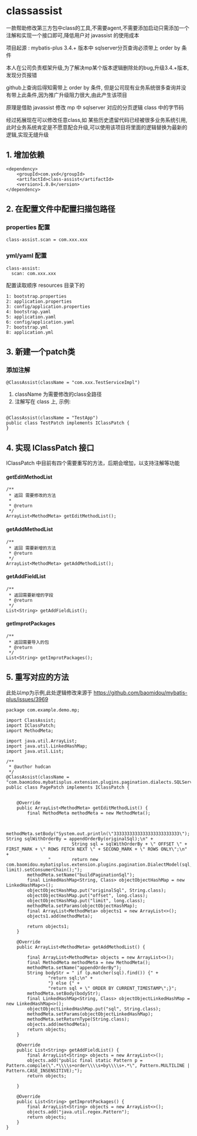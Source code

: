 # classassist

一款帮助修改第三方包中class的工具,不需要agent,不需要添加启动只需添加一个注解和实现一个接口即可,降低用户对 javassist 的使用成本

项目起源 : mybatis-plus 3.4.+ 版本中 sqlserver分页查询必须带上 order by 条件

本人在公司负责框架升级,为了解决mp某个版本逻辑删除处的bug,升级3.4.+版本,发现分页报错

github上查询后得知需带上 order by 条件, 但是公司现有业务系统很多查询并没有带上此条件,因为推广升级阻力很大,由此产生该项目

原理是借助 javassist 修改 mp 中 sqlserver 对应的分页逻辑 class 中的字节码

经过拓展现在可以修改任意class,如 某些历史遗留代码已经被很多业务系统引用,此时业务系统肯定是不愿意配合升级,可以使用该项目将里面的逻辑替换为最新的逻辑,实现无缝升级

## 1. 增加依赖

```
<dependency>
    <groupId>com.yxd</groupId>
    <artifactId>class-assist</artifactId>
    <version>1.0.8</version>
</dependency>
```

## 2. 在配置文件中配置扫描包路径

### properties 配置

```
class-assist.scan = com.xxx.xxx
```

### yml/yaml 配置

```
class-assist:
  scan: com.xxx.xxx
```

配置读取顺序 resources 目录下的

```
1: bootstrap.properties
2: application.properties
3: config/application.properties
4: bootstrap.yaml
5: application.yaml
6: config/application.yaml
7: bootstrap.yml
8: application.yml
```

## 3. 新建一个patch类

### 添加注解

```
@ClassAssist(className = "com.xxx.TestServiceImpl") 
```

1. className 为需要修改的class全路径
2. 注解写在 class 上, 示例:

```aspectj

@ClassAssist(className = "TestApp")
public class TestPatch implements IClassPatch {
}
```

## 4. 实现 IClassPatch 接口

IClassPatch 中目前有四个需要重写的方法，后期会增加，以支持注解等功能

#### getEditMethodList

```
/**
 * 返回 需要修改的方法
 *
 * @return
 */
ArrayList<MethodMeta> getEditMethodList();

```

#### getAddMethodList

```
/**
 * 返回 需要新增的方法
 * @return
 */
ArrayList<MethodMeta> getAddMethodList();

```

#### getAddFieldList

```
/**
 * 返回需要新增的字段
 * @return
 */
List<String> getAddFieldList();

```

#### getImprotPackages

```
/**
 * 返回需要导入的包
 * @return
 */
List<String> getImprotPackages();

```

## 5. 重写对应的方法
此处以mp为示例,此处逻辑修改来源于 https://github.com/baomidou/mybatis-plus/issues/3969
```
package com.example.demo.mp;

import ClassAssist;
import IClassPatch;
import MethodMeta;

import java.util.ArrayList;
import java.util.LinkedHashMap;
import java.util.List;

/**
 * @author hudcan
 */
@ClassAssist(className = "com.baomidou.mybatisplus.extension.plugins.pagination.dialects.SQLServerDialect")
public class PagePatch implements IClassPatch {


    @Override
    public ArrayList<MethodMeta> getEditMethodList() {
        final MethodMeta methodMeta = new MethodMeta();


        methodMeta.setBody("System.out.println(\"3333333333333333333333333\");  String sqlWithOrderBy = appendOrderBy(originalSql);\n" +
                "        String sql = sqlWithOrderBy + \" OFFSET \" + FIRST_MARK + \" ROWS FETCH NEXT \" + SECOND_MARK + \" ROWS ONLY\";\n" +
                "        return new com.baomidou.mybatisplus.extension.plugins.pagination.DialectModel(sql,offset, limit).setConsumerChain();");
        methodMeta.setName("buildPaginationSql");
        final LinkedHashMap<String, Class> objectObjectHashMap = new LinkedHashMap<>();
        objectObjectHashMap.put("originalSql", String.class);
        objectObjectHashMap.put("offset", long.class);
        objectObjectHashMap.put("limit", long.class);
        methodMeta.setParams(objectObjectHashMap);
        final ArrayList<MethodMeta> objects1 = new ArrayList<>();
        objects1.add(methodMeta);

        return objects1;
    }

    @Override
    public ArrayList<MethodMeta> getAddMethodList() {

        final ArrayList<MethodMeta> objects = new ArrayList<>();
        final MethodMeta methodMeta = new MethodMeta();
        methodMeta.setName("appendOrderBy");
        String bodyStr = " if (p.matcher(sql).find()) {" +
                "return sql;\n" +
                "} else {" +
                "return sql + \" ORDER BY CURRENT_TIMESTAMP\";}";
        methodMeta.setBody(bodyStr);
        final LinkedHashMap<String, Class> objectObjectLinkedHashMap = new LinkedHashMap<>();
        objectObjectLinkedHashMap.put("sql", String.class);
        methodMeta.setParams(objectObjectLinkedHashMap);
        methodMeta.setReturnType(String.class);
        objects.add(methodMeta);
        return objects;
    }

    @Override
    public List<String> getAddFieldList() {
        final ArrayList<String> objects = new ArrayList<>();
        objects.add("public final static Pattern p = Pattern.compile(\".*\\\\s+order\\\\s+by\\\\s+.*\", Pattern.MULTILINE | Pattern.CASE_INSENSITIVE);");
        return objects;

    }

    @Override
    public List<String> getImprotPackages() {
        final ArrayList<String> objects = new ArrayList<>();
        objects.add("java.util.regex.Pattern");
        return objects;
    }
}

```